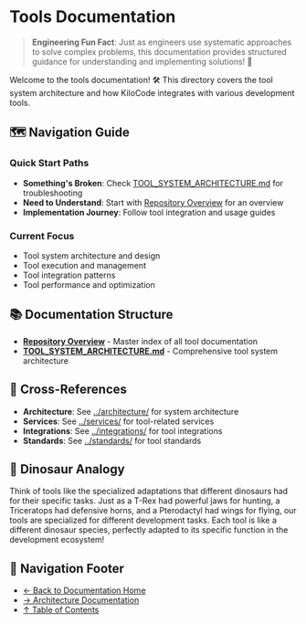 # Tools Documentation

> **Engineering Fun Fact**: Just as engineers use systematic approaches to solve complex problems, this documentation provides structured guidance for understanding and implementing solutions! 🔧

Welcome to the tools documentation! 🛠️ This directory covers the tool system architecture and how
KiloCode integrates with various development tools.

## 🗺️ Navigation Guide

### Quick Start Paths

- **Something's Broken**: Check [TOOL_SYSTEM_ARCHITECTURE.md](TOOL_SYSTEM_ARCHITECTURE.md) for
  troubleshooting
- **Need to Understand**: Start with [Repository Overview](README.md) for an overview
- **Implementation Journey**: Follow tool integration and usage guides

### Current Focus

- Tool system architecture and design
- Tool execution and management
- Tool integration patterns
- Tool performance and optimization

## 📚 Documentation Structure

- **[Repository Overview](README.md)** - Master index of all tool documentation
- **[TOOL_SYSTEM_ARCHITECTURE.md](TOOL_SYSTEM_ARCHITECTURE.md)** - Comprehensive tool system
  architecture

## 🔗 Cross-References

- **Architecture**: See [../architecture/](../architecture/) for system architecture
- **Services**: See [../services/](../services/) for tool-related services
- **Integrations**: See [../integrations/](../integrations/) for tool integrations
- **Standards**: See [../standards/](../standards/) for tool standards

## 🦕 Dinosaur Analogy

Think of tools like the specialized adaptations that different dinosaurs had for their specific
tasks. Just as a T-Rex had powerful jaws for hunting, a Triceratops had defensive horns, and a
Pterodactyl had wings for flying, our tools are specialized for different development tasks. Each
tool is like a different dinosaur species, perfectly adapted to its specific function in the
development ecosystem!

## 🧭 Navigation Footer

- [← Back to Documentation Home](../README.md)
- [→ Architecture Documentation](../architecture/README.md)
- [↑ Table of Contents](../README.md)
